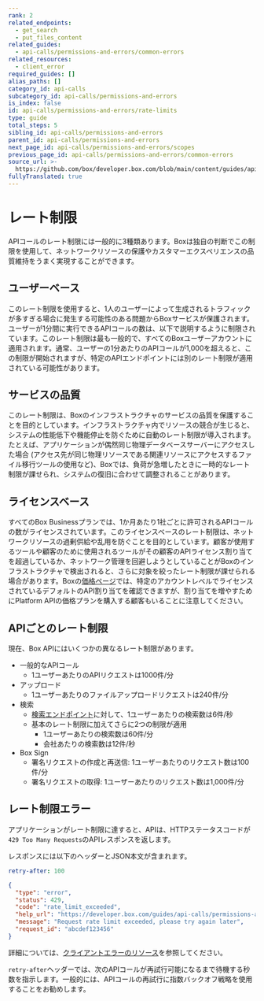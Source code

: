 ```yaml
---
rank: 2
related_endpoints:
  - get_search
  - put_files_content
related_guides:
  - api-calls/permissions-and-errors/common-errors
related_resources:
  - client_error
required_guides: []
alias_paths: []
category_id: api-calls
subcategory_id: api-calls/permissions-and-errors
is_index: false
id: api-calls/permissions-and-errors/rate-limits
type: guide
total_steps: 5
sibling_id: api-calls/permissions-and-errors
parent_id: api-calls/permissions-and-errors
next_page_id: api-calls/permissions-and-errors/scopes
previous_page_id: api-calls/permissions-and-errors/common-errors
source_url: >-
  https://github.com/box/developer.box.com/blob/main/content/guides/api-calls/permissions-and-errors/rate-limits.md
fullyTranslated: true
---
```

# レート制限

APIコールのレート制限には一般的に3種類あります。Boxは独自の判断でこの制限を使用して、ネットワークリソースの保護やカスタマーエクスペリエンスの品質維持をうまく実現することができます。

## ユーザーベース

このレート制限を使用すると、1人のユーザーによって生成されるトラフィックが多すぎる場合に発生する可能性のある問題からBoxサービスが保護されます。ユーザーが1分間に実行できるAPIコールの数は、以下で説明するように制限されています。このレート制限は最も一般的で、すべてのBoxユーザーアカウントに適用されます。通常、ユーザーの1分あたりのAPIコールが1,000を超えると、この制限が開始されますが、特定のAPIエンドポイントには別のレート制限が適用されている可能性があります。

## サービスの品質

このレート制限は、Boxのインフラストラクチャのサービスの品質を保護することを目的としています。インフラストラクチャ内でリソースの競合が生じると、システムの性能低下や機能停止を防ぐために自動のレート制限が導入されます。たとえば、アプリケーションが偶然同じ物理データベースサーバーにアクセスした場合 (アクセス先が同じ物理リソースである関連リソースにアクセスするファイル移行ツールの使用など)、Boxでは、負荷が急増したときに一時的なレート制限が課せられ、システムの復旧に合わせて調整されることがあります。

## ライセンスベース

すべてのBox Businessプランでは、1か月あたり1社ごとに許可されるAPIコールの数がライセンスされています。このライセンスベースのレート制限は、ネットワークリソースの過剰供給や乱用を防ぐことを目的としています。顧客が使用するツールや顧客のために使用されるツールがその顧客のAPIライセンス割り当てを超過しているか、ネットワーク管理を回避しようとしていることがBoxのインフラストラクチャで検出されると、さらに対象を絞ったレート制限が課せられる場合があります。Boxの[価格ページ][pricing]では、特定のアカウントレベルでライセンスされているデフォルトのAPI割り当てを確認できますが、割り当てを増やすためにPlatform APIの価格プランを購入する顧客もいることに注意してください。

## APIごとのレート制限

現在、Box APIにはいくつかの異なるレート制限があります。

* 一般的なAPIコール
  * 1ユーザーあたりのAPIリクエストは1000件/分
* アップロード
  * 1ユーザーあたりのファイルアップロードリクエストは240件/分
* 検索
  * [検索エンドポイント][search]に対して、1ユーザーあたりの検索数は6件/秒
  * 基本のレート制限に加えてさらに2つの制限が適用
    * 1ユーザーあたりの検索数は60件/分
    * 会社あたりの検索数は12件/秒
* Box Sign
  * 署名リクエストの作成と再送信: 1ユーザーあたりのリクエスト数は100件/分
  * 署名リクエストの取得: 1ユーザーあたりのリクエスト数は1,000件/分

## レート制限エラー

アプリケーションがレート制限に達すると、APIは、HTTPステータスコードが`429 Too Many Requests`のAPIレスポンスを返します。

レスポンスには以下のヘッダーとJSON本文が含まれます。

```yaml
retry-after: 100

```

```json
{
  "type": "error",
  "status": 429,
  "code": "rate_limit_exceeded",
  "help_url": "https://developer.box.com/guides/api-calls/permissions-and-errors/common-errors/",
  "message": "Request rate limit exceeded, please try again later",
  "request_id": "abcdef123456"
}

```

詳細については、[クライアントエラーのリソース](resource://client_error)を参照してください。

<Message type="notice">

`retry-after`ヘッダーでは、次のAPIコールが再試行可能になるまで待機する秒数を指示します。一般的には、APIコールの再試行に指数バックオフ戦略を使用することをお勧めします。

</Message>

[search]: e://get_search

[pricing]: https://www.box.com/pricing
